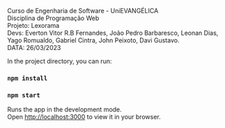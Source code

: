 Curso de Engenharia de Software - UniEVANGÉLICA <br/>
Disciplina de Programação Web <br/>
Projeto: Lexorama <br/>
Devs: Everton Vitor R.B Fernandes, João Pedro Barbaresco, Leonan Dias, Yago Romualdo, Gabriel Cintra, John Peixoto, Davi Gustavo. <br/>
DATA: 26/03/2023 <br/>

In the project directory, you can run:

### `npm install`
### `npm start`

Runs the app in the development mode.\
Open [http://localhost:3000](http://localhost:3000) to view it in your browser.

